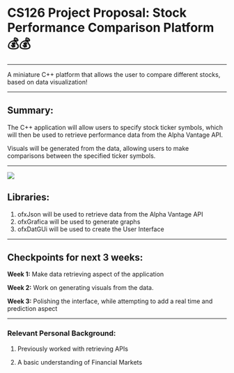 # CS126 Project Proposal: Stock Performance Comparison Platform 💰💰
***
A miniature C++ platform that allows the user to compare different stocks, based on data visualization!
***
## Summary:
The C++ application will allow users to specify stock ticker symbols, which will then be used to retrieve performance data from the Alpha Vantage API. 

Visuals will be generated from the data, allowing users to make comparisons between the specified ticker symbols.

***
![](https://i.makeagif.com/media/7-14-2015/hO4TpB.gif)

## Libraries: 

1) ofxJson will be used to retrieve data from the Alpha Vantage API
2) ofxGrafica will be used to generate graphs 
3) ofxDatGUi will be used to create the User Interface

***
## Checkpoints for next 3 weeks:

__Week 1:__ Make data retrieving aspect of the application

__Week 2:__ Work on generating visuals from the data.

__Week 3:__ Polishing the interface, while attempting to add a real time and prediction aspect

***
### Relevant Personal Background:

1) Previously worked with retrieving APIs

2) A basic understanding of Financial Markets
